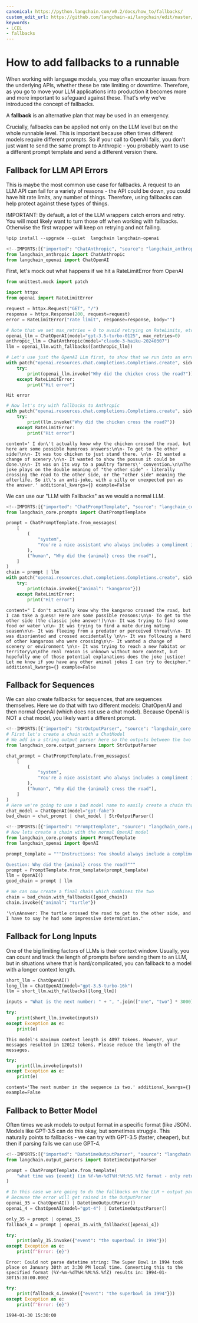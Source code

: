 ```yaml
---
canonical: https://python.langchain.com/v0.2/docs/how_to/fallbacks/
custom_edit_url: https://github.com/langchain-ai/langchain/edit/master/docs/docs/how_to/fallbacks.ipynb
keywords:
- LCEL
- fallbacks
---
```


# How to add fallbacks to a runnable

When working with language models, you may often encounter issues from the underlying APIs, whether these be rate limiting or downtime. Therefore, as you go to move your LLM applications into production it becomes more and more important to safeguard against these. That's why we've introduced the concept of fallbacks. 

A **fallback** is an alternative plan that may be used in an emergency.

Crucially, fallbacks can be applied not only on the LLM level but on the whole runnable level. This is important because often times different models require different prompts. So if your call to OpenAI fails, you don't just want to send the same prompt to Anthropic - you probably want to use a different prompt template and send a different version there.

## Fallback for LLM API Errors

This is maybe the most common use case for fallbacks. A request to an LLM API can fail for a variety of reasons - the API could be down, you could have hit rate limits, any number of things. Therefore, using fallbacks can help protect against these types of things.

IMPORTANT: By default, a lot of the LLM wrappers catch errors and retry. You will most likely want to turn those off when working with fallbacks. Otherwise the first wrapper will keep on retrying and not failing.

```python
%pip install --upgrade --quiet  langchain langchain-openai
```

```python
<!--IMPORTS:[{"imported": "ChatAnthropic", "source": "langchain_anthropic", "docs": "https://api.python.langchain.com/en/latest/chat_models/langchain_anthropic.chat_models.ChatAnthropic.html", "title": "How to add fallbacks to a runnable"}, {"imported": "ChatOpenAI", "source": "langchain_openai", "docs": "https://api.python.langchain.com/en/latest/chat_models/langchain_openai.chat_models.base.ChatOpenAI.html", "title": "How to add fallbacks to a runnable"}]-->
from langchain_anthropic import ChatAnthropic
from langchain_openai import ChatOpenAI
```

First, let's mock out what happens if we hit a RateLimitError from OpenAI

```python
from unittest.mock import patch

import httpx
from openai import RateLimitError

request = httpx.Request("GET", "/")
response = httpx.Response(200, request=request)
error = RateLimitError("rate limit", response=response, body="")
```

```python
# Note that we set max_retries = 0 to avoid retrying on RateLimits, etc
openai_llm = ChatOpenAI(model="gpt-3.5-turbo-0125", max_retries=0)
anthropic_llm = ChatAnthropic(model="claude-3-haiku-20240307")
llm = openai_llm.with_fallbacks([anthropic_llm])
```

```python
# Let's use just the OpenAI LLm first, to show that we run into an error
with patch("openai.resources.chat.completions.Completions.create", side_effect=error):
    try:
        print(openai_llm.invoke("Why did the chicken cross the road?"))
    except RateLimitError:
        print("Hit error")
```
```output
Hit error
```

```python
# Now let's try with fallbacks to Anthropic
with patch("openai.resources.chat.completions.Completions.create", side_effect=error):
    try:
        print(llm.invoke("Why did the chicken cross the road?"))
    except RateLimitError:
        print("Hit error")
```
```output
content=' I don\'t actually know why the chicken crossed the road, but here are some possible humorous answers:\n\n- To get to the other side!\n\n- It was too chicken to just stand there. \n\n- It wanted a change of scenery.\n\n- It wanted to show the possum it could be done.\n\n- It was on its way to a poultry farmers\' convention.\n\nThe joke plays on the double meaning of "the other side" - literally crossing the road to the other side, or the "other side" meaning the afterlife. So it\'s an anti-joke, with a silly or unexpected pun as the answer.' additional_kwargs={} example=False
```
We can use our "LLM with Fallbacks" as we would a normal LLM.

```python
<!--IMPORTS:[{"imported": "ChatPromptTemplate", "source": "langchain_core.prompts", "docs": "https://api.python.langchain.com/en/latest/prompts/langchain_core.prompts.chat.ChatPromptTemplate.html", "title": "How to add fallbacks to a runnable"}]-->
from langchain_core.prompts import ChatPromptTemplate

prompt = ChatPromptTemplate.from_messages(
    [
        (
            "system",
            "You're a nice assistant who always includes a compliment in your response",
        ),
        ("human", "Why did the {animal} cross the road"),
    ]
)
chain = prompt | llm
with patch("openai.resources.chat.completions.Completions.create", side_effect=error):
    try:
        print(chain.invoke({"animal": "kangaroo"}))
    except RateLimitError:
        print("Hit error")
```
```output
content=" I don't actually know why the kangaroo crossed the road, but I can take a guess! Here are some possible reasons:\n\n- To get to the other side (the classic joke answer!)\n\n- It was trying to find some food or water \n\n- It was trying to find a mate during mating season\n\n- It was fleeing from a predator or perceived threat\n\n- It was disoriented and crossed accidentally \n\n- It was following a herd of other kangaroos who were crossing\n\n- It wanted a change of scenery or environment \n\n- It was trying to reach a new habitat or territory\n\nThe real reason is unknown without more context, but hopefully one of those potential explanations does the joke justice! Let me know if you have any other animal jokes I can try to decipher." additional_kwargs={} example=False
```
## Fallback for Sequences

We can also create fallbacks for sequences, that are sequences themselves. Here we do that with two different models: ChatOpenAI and then normal OpenAI (which does not use a chat model). Because OpenAI is NOT a chat model, you likely want a different prompt.

```python
<!--IMPORTS:[{"imported": "StrOutputParser", "source": "langchain_core.output_parsers", "docs": "https://api.python.langchain.com/en/latest/output_parsers/langchain_core.output_parsers.string.StrOutputParser.html", "title": "How to add fallbacks to a runnable"}]-->
# First let's create a chain with a ChatModel
# We add in a string output parser here so the outputs between the two are the same type
from langchain_core.output_parsers import StrOutputParser

chat_prompt = ChatPromptTemplate.from_messages(
    [
        (
            "system",
            "You're a nice assistant who always includes a compliment in your response",
        ),
        ("human", "Why did the {animal} cross the road"),
    ]
)
# Here we're going to use a bad model name to easily create a chain that will error
chat_model = ChatOpenAI(model="gpt-fake")
bad_chain = chat_prompt | chat_model | StrOutputParser()
```

```python
<!--IMPORTS:[{"imported": "PromptTemplate", "source": "langchain_core.prompts", "docs": "https://api.python.langchain.com/en/latest/prompts/langchain_core.prompts.prompt.PromptTemplate.html", "title": "How to add fallbacks to a runnable"}, {"imported": "OpenAI", "source": "langchain_openai", "docs": "https://api.python.langchain.com/en/latest/llms/langchain_openai.llms.base.OpenAI.html", "title": "How to add fallbacks to a runnable"}]-->
# Now lets create a chain with the normal OpenAI model
from langchain_core.prompts import PromptTemplate
from langchain_openai import OpenAI

prompt_template = """Instructions: You should always include a compliment in your response.

Question: Why did the {animal} cross the road?"""
prompt = PromptTemplate.from_template(prompt_template)
llm = OpenAI()
good_chain = prompt | llm
```

```python
# We can now create a final chain which combines the two
chain = bad_chain.with_fallbacks([good_chain])
chain.invoke({"animal": "turtle"})
```

```output
'\n\nAnswer: The turtle crossed the road to get to the other side, and I have to say he had some impressive determination.'
```

## Fallback for Long Inputs

One of the big limiting factors of LLMs is their context window. Usually, you can count and track the length of prompts before sending them to an LLM, but in situations where that is hard/complicated, you can fallback to a model with a longer context length.

```python
short_llm = ChatOpenAI()
long_llm = ChatOpenAI(model="gpt-3.5-turbo-16k")
llm = short_llm.with_fallbacks([long_llm])
```

```python
inputs = "What is the next number: " + ", ".join(["one", "two"] * 3000)
```

```python
try:
    print(short_llm.invoke(inputs))
except Exception as e:
    print(e)
```
```output
This model's maximum context length is 4097 tokens. However, your messages resulted in 12012 tokens. Please reduce the length of the messages.
```

```python
try:
    print(llm.invoke(inputs))
except Exception as e:
    print(e)
```
```output
content='The next number in the sequence is two.' additional_kwargs={} example=False
```
## Fallback to Better Model

Often times we ask models to output format in a specific format (like JSON). Models like GPT-3.5 can do this okay, but sometimes struggle. This naturally points to fallbacks - we can try with GPT-3.5 (faster, cheaper), but then if parsing fails we can use GPT-4.

```python
<!--IMPORTS:[{"imported": "DatetimeOutputParser", "source": "langchain.output_parsers", "docs": "https://api.python.langchain.com/en/latest/output_parsers/langchain.output_parsers.datetime.DatetimeOutputParser.html", "title": "How to add fallbacks to a runnable"}]-->
from langchain.output_parsers import DatetimeOutputParser
```

```python
prompt = ChatPromptTemplate.from_template(
    "what time was {event} (in %Y-%m-%dT%H:%M:%S.%fZ format - only return this value)"
)
```

```python
# In this case we are going to do the fallbacks on the LLM + output parser level
# Because the error will get raised in the OutputParser
openai_35 = ChatOpenAI() | DatetimeOutputParser()
openai_4 = ChatOpenAI(model="gpt-4") | DatetimeOutputParser()
```

```python
only_35 = prompt | openai_35
fallback_4 = prompt | openai_35.with_fallbacks([openai_4])
```

```python
try:
    print(only_35.invoke({"event": "the superbowl in 1994"}))
except Exception as e:
    print(f"Error: {e}")
```
```output
Error: Could not parse datetime string: The Super Bowl in 1994 took place on January 30th at 3:30 PM local time. Converting this to the specified format (%Y-%m-%dT%H:%M:%S.%fZ) results in: 1994-01-30T15:30:00.000Z
```

```python
try:
    print(fallback_4.invoke({"event": "the superbowl in 1994"}))
except Exception as e:
    print(f"Error: {e}")
```
```output
1994-01-30 15:30:00
```